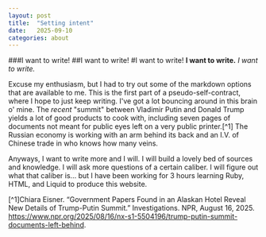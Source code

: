 ```yaml
---
layout: post
title:  "Setting intent"
date:   2025-09-10
categories: about
---
```

###I want to write!
##I want to write!
#I want to write!
**I want to write.**
*I want to write.*

Excuse my enthusiasm, but I had to try out some of the markdown options that are available to me.  This is the first part of a pseudo-self-contract, where I hope to just keep writing.  I've got a lot bouncing around in this brain o' mine.  The *recent* "summit" between Vladimir Putin and Donald Trump yields a lot of good products to cook with, including seven pages of documents not meant for public eyes left on a very public printer.[^1]  The Russian economy is working with an arm behind its back and an I.V. of Chinese trade in who knows how many veins.  

Anyways, I want to write more and I will.  I will build a lovely bed of sources and knowledge.  I will ask more questions of a certain caliber.  I will figure out what that caliber is... but I have been working for 3 hours learning Ruby, HTML, and Liquid to produce this website.


[^1]Chiara Eisner. “Government Papers Found in an Alaskan Hotel Reveal New Details of Trump-Putin Summit.” Investigations. NPR, August 16, 2025. https://www.npr.org/2025/08/16/nx-s1-5504196/trump-putin-summit-documents-left-behind.

